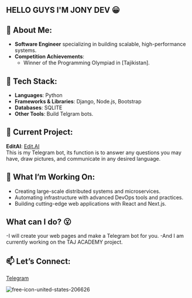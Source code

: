 ## HELLO GUYS I'M JONY DEV 😀                                    

## 🌟 About Me:
- **Software Engineer** specializing in building scalable, high-performance systems.
- **Competition Achievements**:
  - Winner of the Programming Olympiad in [Tajikistan].

## 🧰 Tech Stack:
- **Languages**: Python 
- **Frameworks & Libraries**: Django, Node.js, Bootstrap
- **Databases**: SQLITE
- **Other Tools**: Build Telgram bots.

## 🚧 Current Project:
**EditAI**: [Edit.AI](https://t.me/azia434354252525523_bot)  
This is my Telegram bot, its function is to answer any questions you may have, draw pictures, and communicate in any desired language.

## 🔭 What I’m Working On:
- Creating large-scale distributed systems and microservices.
- Automating infrastructure with advanced DevOps tools and practices.
- Building cutting-edge web applications with React and Next.js.

## What can I do? 😮
-I will create your web pages and make a Telegram bot for you.
-And I am currently working on the TAJ ACADEMY project.

## 📫 Let’s Connect:
[Telegram](https://t.me/Mrbest28)

![free-icon-united-states-206626](https://github.com/user-attachments/assets/256043a0-200d-200-b6b7-09361cb90ef6)

